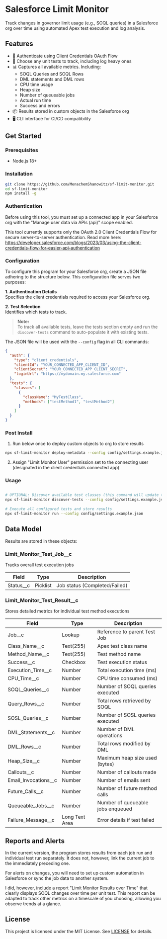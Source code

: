 # Salesforce Limit Monitor

Track changes in governor limit usage (e.g., SOQL queries) in a Salesforce org over time using automated Apex test execution and log analysis.

## Features

- 🔐 Authenticate using Client Credentials OAuth Flow
- 📜 Choose any unit tests to track, including log heavy ones
- 📊 Captures all available metrics. Including: 
  - SOQL Queries and SOQL Rows
  - DML statements and DML rows
  - CPU time usage
  - Heap size
  - Number of queueable jobs
  - Actual run time
  - Success and errors
- 📦 Results stored in custom objects in the Salesforce org
- 🖥️ CLI interface for CI/CD compatibility

## Get Started

### Prerequisites
- Node.js 18+

### Installation
```bash
git clone https://github.com/MenachemShanowitz/sf-limit-monitor.git
cd sf-limit-monitor
npm install -g
```

### Authentication
Before using this tool, you must set up a connected app in your Salesforce org with the "Manage user data via APIs (api)" scope enabled. 

This tool currently supports only the OAuth 2.0 Client Credentials Flow for secure server-to-server authentication. Read more here: https://developer.salesforce.com/blogs/2023/03/using-the-client-credentials-flow-for-easier-api-authentication

### Configuration

To configure this program for your Salesforce org, create a JSON file adhering to the structure below. This configuration file serves two purposes:

**1. Authentication Details**  
Specifies the client credentials required to access your Salesforce org.

**2. Test Selection**  
Identifies which tests to track.

> **Note:**  
> To track all available tests, leave the tests section empty and run the `discover-tests` command to auto-populate it with existing tests.

The JSON file will be used with the `--config` flag in all CLI commands:

```json
{
  "auth": {
    "type": "client_credentials",
    "clientId": "YOUR_CONNECTED_APP_CLIENT_ID",
    "clientSecret": "YOUR_CONNECTED_APP_CLIENT_SECRET",
    "loginUrl": "https://mydomain.my.salesforce.com"
  },
  "tests": {
    "classes": [
      {
        "className": "MyTestClass",
        "methods": ["testMethod1", "testMethod2"]
      }
    ]
  }
}
```

### Post Install
1. Run below once to deploy custom objects to org to store results
```bash
npx sf-limit-monitor deploy-metadata --config config/settings.example.json
```
2. Assign "Limit Monitor User" permission set to the connecting user (designated in the client credentials connected app)

### Usage
```bash

# OPTIONAL: Discover available test classes (this command will update the tests section of your config file)
npx sf-limit-monitor discover-tests --config config/settings.example.json
 
# Execute all configured tests and store results
npx sf-limit-monitor run --config config/settings.example.json
```

## Data Model
Results are stored in these objects:

### Limit_Monitor_Test_Job__c
Tracks overall test execution jobs

| Field           | Type      | Description                     |
|-----------------|-----------|---------------------------------|
| Status__c       | Picklist  | Job status (Completed/Failed)   |

### Limit_Monitor_Test_Result__c
Stores detailed metrics for individual test method executions

| Field                | Type          | Description                           |
|---------------------|---------------|---------------------------------------|
| Job__c              | Lookup        | Reference to parent Test Job          |
| Class_Name__c       | Text(255)     | Apex test class name                  |
| Method_Name__c      | Text(255)     | Test method name                      |
| Success__c          | Checkbox      | Test execution status                 |
| Execution_Time__c   | Number        | Total execution time (ms)             |
| CPU_Time__c         | Number        | CPU time consumed (ms)                |
| SOQL_Queries__c     | Number        | Number of SOQL queries executed       |
| Query_Rows__c       | Number        | Total rows retrieved by SOQL          |
| SOSL_Queries__c     | Number        | Number of SOSL queries executed       |
| DML_Statements__c   | Number        | Number of DML operations              |
| DML_Rows__c         | Number        | Total rows modified by DML            |
| Heap_Size__c        | Number        | Maximum heap size used (bytes)        |
| Callouts__c         | Number        | Number of callouts made               |
| Email_Invocations__c| Number        | Number of emails sent                 |
| Future_Calls__c     | Number        | Number of future method calls         |
| Queueable_Jobs__c   | Number        | Number of queueable jobs enqueued     |
| Failure_Message__c  | Long Text Area| Error details if test failed          |

## Reports and Alerts
In the current version, the program stores results from each job run and individual test run separately. It does not, however, link the current job to the immediately preceding one.

For alerts on changes, you will need to set up custom automation in Salesforce or sync the job data to another system. 

I did, however, include a report "Limit Monitor Results over Time" that clearly displays SOQL changes over time per unit test. This report can be adapted to track other metrics on a timescale of you choosing, allowing you observe trends at a glance.

## License

This project is licensed under the MIT License. See [LICENSE](LICENSE) for details.
